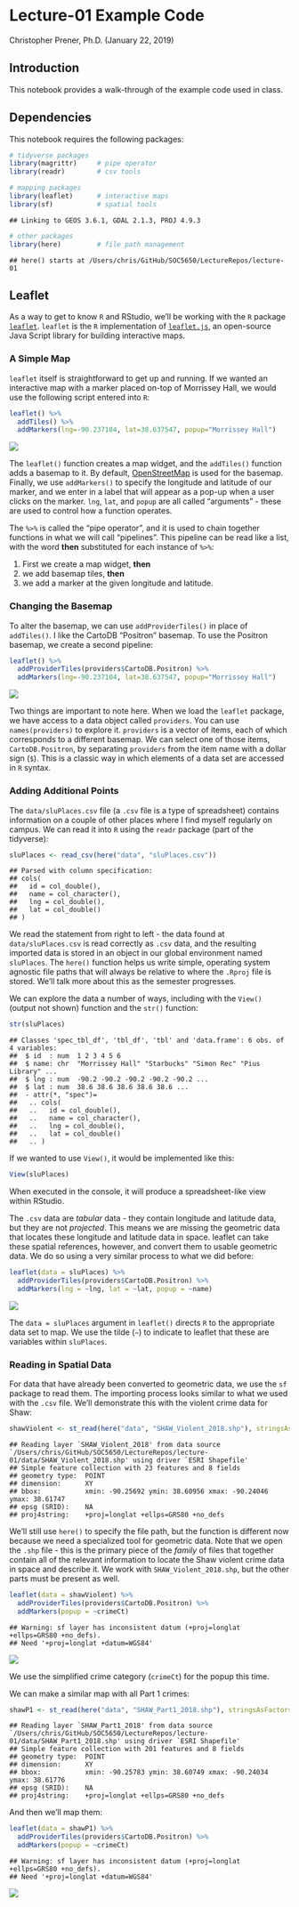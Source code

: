 Lecture-01 Example Code
================
Christopher Prener, Ph.D.
(January 22, 2019)

## Introduction

This notebook provides a walk-through of the example code used in class.

## Dependencies

This notebook requires the following packages:

``` r
# tidyverse packages
library(magrittr)     # pipe operator
library(readr)        # csv tools

# mapping packages
library(leaflet)      # interactive maps
library(sf)           # spatial tools
```

    ## Linking to GEOS 3.6.1, GDAL 2.1.3, PROJ 4.9.3

``` r
# other packages
library(here)         # file path management
```

    ## here() starts at /Users/chris/GitHub/SOC5650/LectureRepos/lecture-01

## Leaflet

As a way to get to know `R` and RStudio, we’ll be working with the `R`
package [`leaflet`](https://rstudio.github.io/leaflet/). `leaflet` is
the `R` implementation of [`leaflet.js`](http://leafletjs.com), an
open-source Java Script library for building interactive maps.

### A Simple Map

`leaflet` itself is straightforward to get up and running. If we wanted
an interactive map with a marker placed on-top of Morrissey Hall, we
would use the following script entered into `R`:

``` r
leaflet() %>%
  addTiles() %>%
  addMarkers(lng=-90.237104, lat=38.637547, popup="Morrissey Hall")
```

![](lecture-01_files/figure-gfm/map-morrissey-1.png)<!-- -->

The `leaflet()` function creates a map widget, and the `addTiles()`
function adds a basemap to it. By default,
[OpenStreetMap](https://www.openstreetmap.org) is used for the basemap.
Finally, we use `addMarkers()` to specify the longitude and latitude of
our marker, and we enter in a label that will appear as a pop-up when a
user clicks on the marker. `lng`, `lat`, and `popup` are all called
“arguments” - these are used to control how a function operates.

The `%>%` is called the “pipe operator”, and it is used to chain
together functions in what we will call “pipelines”. This pipeline can
be read like a list, with the word **then** substituted for each
instance of `%>%`:

1.  First we create a map widget, **then**
2.  we add basemap tiles, **then**
3.  we add a marker at the given longitude and latitude.

### Changing the Basemap

To alter the basemap, we can use `addProviderTiles()` in place of
`addTiles()`. I like the CartoDB “Positron” basemap. To use the Positron
basemap, we create a second pipeline:

``` r
leaflet() %>%
  addProviderTiles(providers$CartoDB.Positron) %>% 
  addMarkers(lng=-90.237104, lat=38.637547, popup="Morrissey Hall")
```

![](lecture-01_files/figure-gfm/map-morrissey-carto-1.png)<!-- -->

Two things are important to note here. When we load the `leaflet`
package, we have access to a data object called `providers`. You can use
`names(providers)` to explore it. `providers` is a vector of items, each
of which corresponds to a different basemap. We can select one of those
items, `CartoDB.Positron`, by separating `providers` from the item name
with a dollar sign (`$`). This is a classic way in which elements of a
data set are accessed in `R` syntax.

### Adding Additional Points

The `data/sluPlaces.csv` file (a `.csv` file is a type of spreadsheet)
contains information on a couple of other places where I find myself
regularly on campus. We can read it into `R` using the `readr` package
(part of the tidyverse):

``` r
sluPlaces <- read_csv(here("data", "sluPlaces.csv"))
```

    ## Parsed with column specification:
    ## cols(
    ##   id = col_double(),
    ##   name = col_character(),
    ##   lng = col_double(),
    ##   lat = col_double()
    ## )

We read the statement from right to left - the data found at
`data/sluPlaces.csv` is read correctly as `.csv` data, and the resulting
imported data is stored in an object in our global environment named
`sluPlaces`. The `here()` function helps us write simple, operating
system agnostic file paths that will always be relative to where the
`.Rproj` file is stored. We’ll talk more about this as the semester
progresses.

We can explore the data a number of ways, including with the `View()`
(output not shown) function and the `str()`
    function:

``` r
str(sluPlaces)
```

    ## Classes 'spec_tbl_df', 'tbl_df', 'tbl' and 'data.frame': 6 obs. of  4 variables:
    ##  $ id  : num  1 2 3 4 5 6
    ##  $ name: chr  "Morrissey Hall" "Starbucks" "Simon Rec" "Pius Library" ...
    ##  $ lng : num  -90.2 -90.2 -90.2 -90.2 -90.2 ...
    ##  $ lat : num  38.6 38.6 38.6 38.6 38.6 ...
    ##  - attr(*, "spec")=
    ##   .. cols(
    ##   ..   id = col_double(),
    ##   ..   name = col_character(),
    ##   ..   lng = col_double(),
    ##   ..   lat = col_double()
    ##   .. )

If we wanted to use `View()`, it would be implemented like this:

``` r
View(sluPlaces)
```

When executed in the console, it will produce a spreadsheet-like view
within RStudio.

The `.csv` data are *tabular* data - they contain longitude and latitude
data, but they are not *projected*. This means we are missing the
geometric data that locates these longitude and latitude data in space.
leaflet can take these spatial references, however, and convert them to
usable geometric data. We do so using a very similar process to what we
did before:

``` r
leaflet(data = sluPlaces) %>%
  addProviderTiles(providers$CartoDB.Positron) %>% 
  addMarkers(lng = ~lng, lat = ~lat, popup = ~name)
```

![](lecture-01_files/figure-gfm/map-places-1.png)<!-- -->

The `data = sluPlaces` argument in `leaflet()` directs `R` to the
appropriate data set to map. We use the tilde (`~`) to indicate to
leaflet that these are variables within `sluPlaces`.

### Reading in Spatial Data

For data that have already been converted to geometric data, we use the
`sf` package to read them. The importing process looks similar to what
we used with the `.csv` file. We’ll demonstrate this with the violent
crime data for
Shaw:

``` r
shawViolent <- st_read(here("data", "SHAW_Violent_2018.shp"), stringsAsFactors = FALSE)
```

    ## Reading layer `SHAW_Violent_2018' from data source `/Users/chris/GitHub/SOC5650/LectureRepos/lecture-01/data/SHAW_Violent_2018.shp' using driver `ESRI Shapefile'
    ## Simple feature collection with 23 features and 8 fields
    ## geometry type:  POINT
    ## dimension:      XY
    ## bbox:           xmin: -90.25692 ymin: 38.60956 xmax: -90.24046 ymax: 38.61747
    ## epsg (SRID):    NA
    ## proj4string:    +proj=longlat +ellps=GRS80 +no_defs

We’ll still use `here()` to specify the file path, but the function is
different now because we need a specialized tool for geometric data.
Note that we open the `.shp` file - this is the primary piece of the
*family* of files that together contain all of the relevant information
to locate the Shaw violent crime data in space and describe it. We work
with `SHAW_Violent_2018.shp`, but the other parts must be present as
well.

``` r
leaflet(data = shawViolent) %>%
  addProviderTiles(providers$CartoDB.Positron) %>% 
  addMarkers(popup = ~crimeCt)
```

    ## Warning: sf layer has inconsistent datum (+proj=longlat +ellps=GRS80 +no_defs).
    ## Need '+proj=longlat +datum=WGS84'

![](lecture-01_files/figure-gfm/map-shaw-violent-1.png)<!-- -->

We use the simplified crime category (`crimeCt`) for the popup this
time.

We can make a similar map with all Part 1
crimes:

``` r
shawP1 <- st_read(here("data", "SHAW_Part1_2018.shp"), stringsAsFactors = FALSE)
```

    ## Reading layer `SHAW_Part1_2018' from data source `/Users/chris/GitHub/SOC5650/LectureRepos/lecture-01/data/SHAW_Part1_2018.shp' using driver `ESRI Shapefile'
    ## Simple feature collection with 201 features and 8 fields
    ## geometry type:  POINT
    ## dimension:      XY
    ## bbox:           xmin: -90.25783 ymin: 38.60749 xmax: -90.24034 ymax: 38.61776
    ## epsg (SRID):    NA
    ## proj4string:    +proj=longlat +ellps=GRS80 +no_defs

And then we’ll map them:

``` r
leaflet(data = shawP1) %>%
  addProviderTiles(providers$CartoDB.Positron) %>% 
  addMarkers(popup = ~crimeCt)
```

    ## Warning: sf layer has inconsistent datum (+proj=longlat +ellps=GRS80 +no_defs).
    ## Need '+proj=longlat +datum=WGS84'

![](lecture-01_files/figure-gfm/map-shaw-part-1-1.png)<!-- -->
